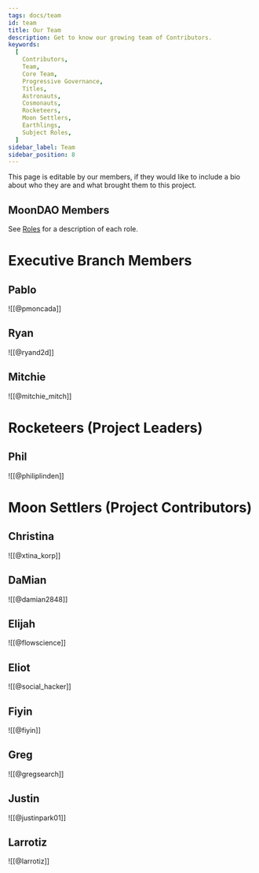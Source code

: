 ```yaml
---
tags: docs/team
id: team
title: Our Team
description: Get to know our growing team of Contributors.
keywords:
  [
    Contributors,
    Team,
    Core Team,
    Progressive Governance,
    Titles,
    Astronauts,
    Cosmonauts,
    Rocketeers,
    Moon Settlers,
    Earthlings,
    Subject Roles,
  ]
sidebar_label: Team
sidebar_position: 8
---
```

This page is editable by our members, if they would like to include a bio about who they are and what brought them to this project.

## MoonDAO Members
See [Roles](Roles.md) for a description of each role.
# Executive Branch Members

## Pablo

![[@pmoncada]]

## Ryan

![[@ryand2d]]
## Mitchie
![[@mitchie_mitch]]

# Rocketeers (Project Leaders)

## Phil
![[@philiplinden]]

# Moon Settlers (Project Contributors)

## Christina
![[@xtina_korp]]

## DaMian
![[@damian2848]]

## Elijah
![[@flowscience]]

## Eliot
![[@social_hacker]]

## Fiyin
![[@fiyin]]

## Greg
![[@gregsearch]]

## Justin
![[@justinpark01]]
## Larrotiz
![[@larrotiz]]
